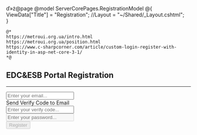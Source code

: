 ﻿ď»ż@page 
@model ServerCorePages.RegistrationModel
@{
    ViewData["Title"] = "Registration";
    //Layout = "~/Shared/_Layout.cshtml";  
}

    @*
    https://metroui.org.ua/intro.html
    https://metroui.org.ua/position.html
    https://www.c-sharpcorner.com/article/custom-login-register-with-identity-in-asp-net-core-3-1/
    *@

<div class="text-center info-panel">
    <window>
        <div class="hero hero-bg 1bg-brand-secondary add-neb">
            <div class="container">
                <div class="row">
                    <form id="loginform" method="post" 
                        class="login-form bg-white p-6 mx-auto border bd-default win-shadow"
                          data-role="validator"
                          action="javascript:"
                          data-clear-invalid="2000"
                          data-on-error-form="invalidForm"
                          data-on-validate-form="validateForm">
                        <span class="mif-vpn-lock mif-4x place-right" style="margin-top: -10px;"></span>
                        <h2 class="text-light">EDC&ESB Portal Registration</h2>
                        <hr class="thin mt-4 mb-4 bg-white">
                        <div class="form-group">
                            <input id="emailAddressId" type="email" data-role="input" data-prepend="<span class='mif-envelop'>" placeholder="Enter your email..."
                                   data-validate="required, email" data-clear-button="true">
                        </div>
                        <div class="form-group mb-10">
                            <span class="button c-pointer" onclick="sendVerifyCode()">Send Verify Code to Email</span>
                        </div>
                        <div class="form-group">
                            <input id="verifyCodeId" type="text" data-role="input" oninput="checkVerify(false)" data-prepend="<span class='mif-verified'>"
                                   placeholder="Enter your verify code..." data-validate="required minlength=10" data-clear-button="true" data-custom-buttons="checkButton">
                        </div>
                        <div class="form-group">
                            <input id="passwordId" type="password" disabled data-role="input" data-prepend="<span class='mif-key'>"
                                   placeholder="Enter your password..." data-validate="required minlength=6" data-reveal-button="true">
                        </div>
                        <div class="form-group mt-10">
                            <button id="formButton" class="button" disabled>Register</button>
                        </div>
                    </form>
                </div>
            </div>
        </div>
    </window>
    <script>
        //Declaration
        let doVerify = true;
        let verifyCode = null;
        var checkButton = [{ html: "<span class='mif-user-check'></span>", cls: "warning", onclick: "checkVerify(true)"}]


        //Functions

        function checkVerify(showNotify) {
            if (doVerify) {
                let resultOk = verifyCode != null && verifyCode == $("#verifyCodeId").val();

                if (showNotify && !resultOk) {
                    var notify = Metro.notify; notify.setup({ width: 300, duration: 1000, animation: 'easeOutBounce' });
                    notify.create("Verification Failed", "Alert", { cls: "alert" }); notify.reset();
                }
                if (resultOk) {
                    $("#passwordId").prop('disabled', false);
                    $("#formButton").prop('disabled', false);
                    var notify = Metro.notify; notify.setup({ width: 300, duration: 1000, animation: 'easeOutBounce' });
                    notify.create("Email was Verified", "Success", { cls: "success" }); notify.reset();
                    doVerify = false;
                }
            }
        }

        function sendVerifyCode() {
            if ($("#emailAddressId").val().length == 0) {
                $("#loginform").addClass("ani-ring");
                setTimeout(function () {
                    $("#loginform").removeClass("ani-ring");
                }, 1000);
            } else {

                var def = $.ajax({
                    global: false, type: "POST", url: "/WebUser/SendVerifyCode", 
                    dataType: 'json', contentType: "application/json; charset=utf-8",
                    data: JSON.stringify({ EmailAddress: $("#emailAddressId").val(), Language: Metro.storage.getItem('WebPagesLanguage', 'en' )})
                });

                var notify = Metro.notify; notify.setup({ width: 300, duration: 1000, animation: 'easeOutBounce' });
                notify.create("Sending Verification Email..."); notify.reset();

                def.fail(function (data) {
                    var notify = Metro.notify; notify.setup({ width: 300, duration: 1000, animation: 'easeOutBounce' });
                    notify.create("Send Failed " + data.responseJSON.ErrorMessage, "Alert", { cls: "alert" }); notify.reset();
                });

                def.done(function (data) {
                    verifyCode = data.verifyCode;
                    var notify = Metro.notify; notify.setup({ width: 300, duration: 1000, animation: 'easeOutBounce' });
                    notify.create("Email Sent. Write Verify Code from Email ", "Info", { cls: "success" }); notify.reset();
                });
            }
        }

        function invalidForm() {
            var form  = $(this);
            form.addClass("ani-ring");
            setTimeout(function(){
                form.removeClass("ani-ring");
            }, 1000);
        }

        function validateForm() {
            if (!doVerify) {
                showPageLoading();

                var def = $.ajax({
                    global: false, type: "POST", url: "/WebUser/Registration", dataType: 'json',
                    dataType: 'json', contentType: "application/json; charset=utf-8",
                    data: JSON.stringify({ EmailAddress: $("#emailAddressId").val(), Password: $("#passwordId").val(), Language: Metro.storage.getItem('WebPagesLanguage', 'cz') })
                });

                var notify = Metro.notify; notify.setup({ width: 300, duration: 1000, animation: 'easeOutBounce' });
                notify.create("Waiting for Login..."); notify.reset();

                def.fail(function (data) {
                    var notify = Metro.notify; notify.setup({ width: 300, duration: 1000, animation: 'easeOutBounce' });
                    notify.create("Login Failed", "Alert", { cls: "alert" }); notify.reset();
                    hidePageLoading();
                });

                def.done(function (data) {
                    hidePageLoading();
                    login();
                });
            }
        }

        function login() {
            showPageLoading();
            var def = $.ajax({
                global: false, type: "POST", url: "/GLOBALNETAuthentication", dataType: 'json',
                headers: { "Authorization": "Basic " + btoa($("#emailAddressId").val() + ":" + $("#passwordId").val()) }
            });

            var notify = Metro.notify; notify.setup({ width: 300, duration: 1000, animation: 'easeOutBounce' });
            notify.create("Waiting for Login..."); notify.reset();

            def.fail(function (data) {
                var notify = Metro.notify; notify.setup({ width: 300, duration: 1000, animation: 'easeOutBounce' });
                notify.create("Login Failed", "Alert", { cls: "alert" }); notify.reset();
                hidePageLoading();
            });

            def.done(function (data) {
                hidePageLoading();
                Cookies.set('ApiToken', data.Token);
                window.location.href = "/Dashboard";
            });
        }

    </script>
</div>
